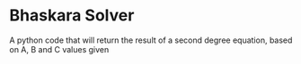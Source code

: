 # Bhaskara Solver
A python code that will return the result of a second degree equation, based on A, B and C values given
